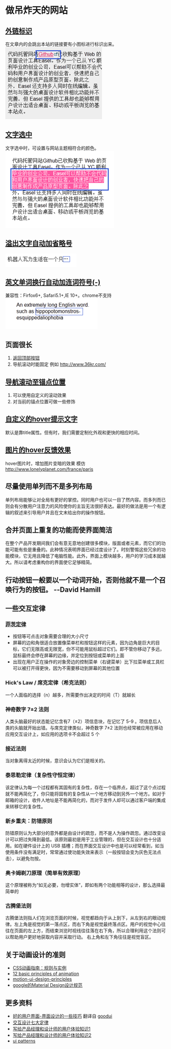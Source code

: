 # 做吊炸天的网站

## [外链标识](http://htmlpreview.github.io/?https://github.com/iamjoel/make-cool-site/blob/master/external-link/index.html)
在文章内的会跳出本站的链接要有小图标进行标识出来。    
![外链标识](external-link/demo.png)

## [文字选中](http://htmlpreview.github.io/?https://github.com/iamjoel/make-cool-site/blob/master/text-selected/text-selected.html)
文字选中时，可设置与网站主题相符合的颜色。    
![文字选中](text-selected/demo.png)

## [溢出文字自动加省略号](http://htmlpreview.github.io/?https://github.com/iamjoel/make-cool-site/blob/master/text-overflow/index.html)
![溢出文字自动加省略号](text-overflow/demo.png)

## [英文单词换行自动加连词符号(-)](http://htmlpreview.github.io/?https://github.com/iamjoel/make-cool-site/blob/master/en-word-break/index.html)
兼容性：Firfox6+, Safari5.1+,IE 10+。chrome不支持    
![英文单词换行自动加连词符](en-word-break/demo.png)

## 页面很长
1. [返回顶部按钮](http://htmlpreview.github.io/?https://github.com/iamjoel/make-cool-site/blob/master/scroll-to-top/index.html)
1. 导航滚动时能固定
例如 http://www.36kr.com/

## [导航滚动至锚点位置](http://htmlpreview.github.io/?https://github.com/iamjoel/make-cool-site/blob/master/nav-scroll-anim/index.html)
1. 可以使用自定义的滚动效果
1. 对当前的锚点位置可做一些修饰

## [自定义的hover提示文字](http://htmlpreview.github.io/?https://github.com/iamjoel/make-cool-site/blob/master/tool-tip/index.html)
默认是靠title属性。但有时，我们需要定制化外观和更快的相应时间。

## [图片的hover反馈效果](http://htmlpreview.github.io/?https://github.com/iamjoel/make-cool-site/blob/master/img-hover/index.html)
hover图片时，增加图片变暗的效果
模仿 http://www.lonelyplanet.com/france/paris


## 尽量使用单列而不是多列布局
单列布局能够让对全局有更好的掌控。同时用户也可以一目了然内容。而多列而已则会有分散用户注意力的风险使你的主旨无法很好表达。最好的做法是用一个有逻辑的叙述来引导用户并且在文末给出你的操作按钮。

## 合并页面上重复的功能而使界面简洁
在整个产品开发期间我们会有意无意地创建很多模块，版面或者元素，而它们的功能可能有些是重叠的。此种情况表明界面已经过度设计了。时刻警惕这些冗余的功能模块，它无用且降低了电脑性能。此外，界面上模块越多，用户的学习成本就越大。所以请考虑重构你的界面使它足够精简。

## 行动按钮一般要以一个动词开始，否则他就不是一个召唤行为的按钮。 --David Hamill

## 一些交互定律
### [菲茨定律](http://zh.wikipedia.org/zh/%E8%B4%B9%E8%8C%A8%E6%B3%95%E5%88%99)
* 按钮等可点击对象需要合理的大小尺寸
* 屏幕的边和角很适合放置像菜单栏和按钮这样的元素，因为边角是巨大的目标，它们无限高或无限宽，你不可能用鼠标超过它们。即不管你移动了多远，鼠标最终会停在屏幕的边缘，并定位到按钮或菜单的上面
* 出现在用户正在操作的对象旁边的控制菜单（右键菜单）比下拉菜单或工具栏可以被打开得更快，因为不需要移动到屏幕的其他位置

### Hick's Law / 席克定律（希克法则）
一个人面临的选择（n）越多，所需要作出决定的时间（T）就越长

### 神奇数字 7±2 法则
人类头脑最好的状态能记忆含有7（±2）项信息块，在记忆了 5-9 。项信息后人类的头脑就开始出错。与席克定律类似，神奇数字 7±2 法则也经常被应用在移动应用交互设计上，如应用的选项卡不会超过 5 个

### 接近法则
当对象离得太近的时候，意识会认为它们是相关的。

### 泰思勒定律（复杂性守恒定律）
该定律认为每一个过程都有其固有的复杂性，存在一个临界点，超过了这个点过程就不能再简化了，你只能将固有的复杂性从一个地方移动到另外一个地方。如对于邮箱的设计，收件人地址是不能再简化的，而对于发件人却可以通过客户端的集成来转移它的复杂性。

### 新乡重夫：防错原则
防错原则认为大部分的意外都是由设计的疏忽，而不是人为操作疏忽。通过改变设计可以把过失降到最低。该原则最初是用于工业管理的，但在交互设计也十分适用。如在硬件设计上的 USB 插槽；而在界面交互设计中也是可以经常看到，如当使用条件没有满足时，常常通过使功能失效来表示（一般按钮会变为灰色无法点击），以避免勿按。

### 奥卡姆剃刀原理（简单有效原理）
这个原理被称为“如无必要，勿增实体”，即如有两个功能相等的设计，那么选择最简单的

### 古腾堡法则
古腾堡法则指人们在浏览页面的时候，视觉都趋向于从上到下，从左到右的眼动规律。左上角是视觉的第一落点区，而右下角是视觉最终落点区。用户的视觉中心往往在页面的左上方，而结束浏览时视线往往落在右下角，所以合理利用这个法则可以帮助用户更好地获取内容并采取行动。 右上角和左下角往往是视觉盲区。

## 关于动画设计的准则
* [CSS动画指南：规则与实例](http://zhubo.tumblr.com/css3-animation-in-12-principles)
* [12 basic principles of animation](http://en.wikipedia.org/wiki/12_basic_principles_of_animation)
* [motion-ui-design-principles](http://www.beyondkinetic.com/motion-ui-design-principles/)
* [google的Material Design设计规范](http://www.google.com/design/spec/animation/authentic-motion.html)

## 更多资料
* [好的用户界面-界面设计的一些技巧](http://www.cnblogs.com/Wayou/p/goodui.html) 翻译自 [goodui](http://goodui.org/)
* [交互设计七大定律](http://www.geekpark.net/topics/166489)
* [写给产品经理和设计师的用户体验知识1](http://zhuanlan.zhihu.com/uxcafe/19939046)
* [写给产品经理和设计师的用户体验知识2](http://zhuanlan.zhihu.com/uxcafe/19948155)
* [ui patterns](http://ui-patterns.com/)



